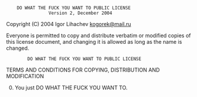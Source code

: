         DO WHAT THE FUCK YOU WANT TO PUBLIC LICENSE 
                    Version 2, December 2004 

 Copyright (C) 2004 Igor Lihachev <kogorek@mail.ru> 

 Everyone is permitted to copy and distribute verbatim or modified 
 copies of this license document, and changing it is allowed as long 
 as the name is changed. 

            DO WHAT THE FUCK YOU WANT TO PUBLIC LICENSE 
   TERMS AND CONDITIONS FOR COPYING, DISTRIBUTION AND MODIFICATION 

  0. You just DO WHAT THE FUCK YOU WANT TO.
